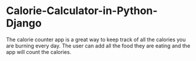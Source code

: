 # Calorie-Calculator-in-Python-Django
The calorie counter app is a great way to keep track of all the calories you are burning every day. The user can add all the food they are eating and the app will count the calories.
